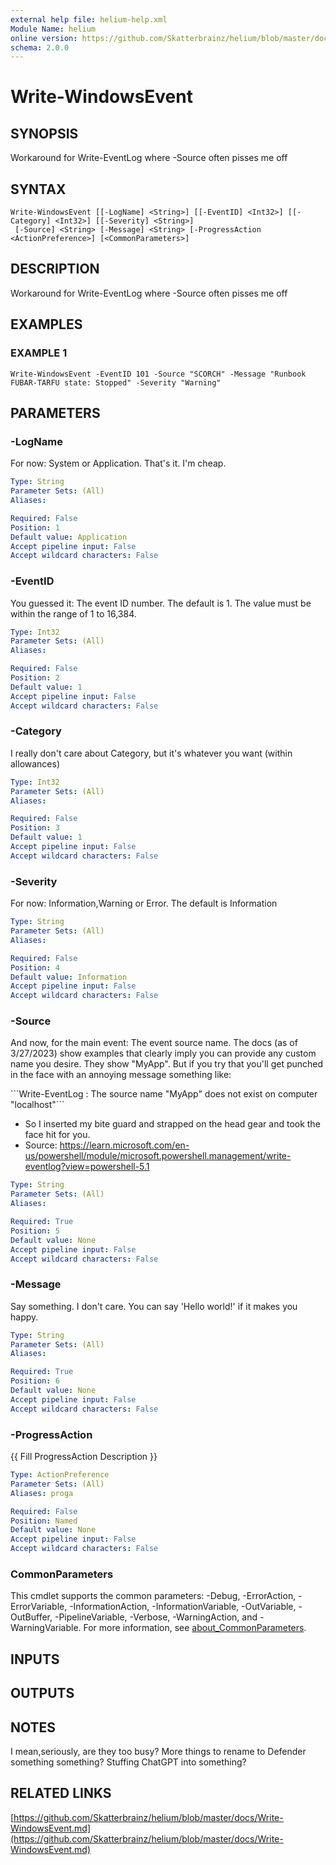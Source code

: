 ```yaml
---
external help file: helium-help.xml
Module Name: helium
online version: https://github.com/Skatterbrainz/helium/blob/master/docs/Write-WindowsEvent.md
schema: 2.0.0
---
```


# Write-WindowsEvent

## SYNOPSIS
Workaround for Write-EventLog where -Source often pisses me off

## SYNTAX

```
Write-WindowsEvent [[-LogName] <String>] [[-EventID] <Int32>] [[-Category] <Int32>] [[-Severity] <String>]
 [-Source] <String> [-Message] <String> [-ProgressAction <ActionPreference>] [<CommonParameters>]
```

## DESCRIPTION
Workaround for Write-EventLog where -Source often pisses me off

## EXAMPLES

### EXAMPLE 1
```
Write-WindowsEvent -EventID 101 -Source "SCORCH" -Message "Runbook FUBAR-TARFU state: Stopped" -Severity "Warning"
```

## PARAMETERS

### -LogName
For now: System or Application.
That's it.
I'm cheap.

```yaml
Type: String
Parameter Sets: (All)
Aliases:

Required: False
Position: 1
Default value: Application
Accept pipeline input: False
Accept wildcard characters: False
```

### -EventID
You guessed it: The event ID number.
The default is 1.
The value must be within the
range of 1 to 16,384.

```yaml
Type: Int32
Parameter Sets: (All)
Aliases:

Required: False
Position: 2
Default value: 1
Accept pipeline input: False
Accept wildcard characters: False
```

### -Category
I really don't care about Category, but it's whatever you want (within allowances)

```yaml
Type: Int32
Parameter Sets: (All)
Aliases:

Required: False
Position: 3
Default value: 1
Accept pipeline input: False
Accept wildcard characters: False
```

### -Severity
For now: Information,Warning or Error.
The default is Information

```yaml
Type: String
Parameter Sets: (All)
Aliases:

Required: False
Position: 4
Default value: Information
Accept pipeline input: False
Accept wildcard characters: False
```

### -Source
And now, for the main event: The event source name.
The docs (as of 3/27/2023) show examples that
clearly imply you can provide any custom name you desire.
They show "MyApp".
But if you try that
you'll get punched in the face with an annoying message something like:

\`\`\`Write-EventLog : The source name "MyApp" does not exist on computer "localhost"\`\`\`

* So I inserted my bite guard and strapped on the head gear and took the face hit for you.
* Source: https://learn.microsoft.com/en-us/powershell/module/microsoft.powershell.management/write-eventlog?view=powershell-5.1

```yaml
Type: String
Parameter Sets: (All)
Aliases:

Required: True
Position: 5
Default value: None
Accept pipeline input: False
Accept wildcard characters: False
```

### -Message
Say something.
I don't care.
You can say 'Hello world!' if it makes you happy.

```yaml
Type: String
Parameter Sets: (All)
Aliases:

Required: True
Position: 6
Default value: None
Accept pipeline input: False
Accept wildcard characters: False
```

### -ProgressAction
{{ Fill ProgressAction Description }}

```yaml
Type: ActionPreference
Parameter Sets: (All)
Aliases: proga

Required: False
Position: Named
Default value: None
Accept pipeline input: False
Accept wildcard characters: False
```

### CommonParameters
This cmdlet supports the common parameters: -Debug, -ErrorAction, -ErrorVariable, -InformationAction, -InformationVariable, -OutVariable, -OutBuffer, -PipelineVariable, -Verbose, -WarningAction, and -WarningVariable. For more information, see [about_CommonParameters](http://go.microsoft.com/fwlink/?LinkID=113216).

## INPUTS

## OUTPUTS

## NOTES
I mean,seriously, are they too busy?
More things to rename to Defender something something?
Stuffing ChatGPT into something?

## RELATED LINKS

[https://github.com/Skatterbrainz/helium/blob/master/docs/Write-WindowsEvent.md](https://github.com/Skatterbrainz/helium/blob/master/docs/Write-WindowsEvent.md)

